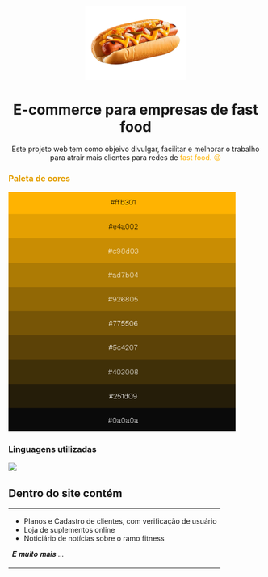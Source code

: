 
<div align="center">
<img src="img/loguis-removebg-preview.png" width="200px">
<h1 align="center">E-commerce para empresas de fast food</h1>


<p>Este projeto web tem como objeivo divulgar, facilitar e melhorar o trabalho para atrair mais clientes para redes de<span style="color:#ffb301"> fast food. 😉</span></p></div>

<h3 style="color: #e4a002">Paleta de cores</h3>
 <img src="https://github.com/Gigiovh/E-commerce-hot-dog/blob/main/img/paleta.png" width="450px">
<h3>Linguagens utilizadas</h3>
  <a href="https://skillicons.dev">
    <img src="https://skillicons.dev/icons?i=html,css" />
  </a>

<h2>Dentro do site contém </h2>
<table>
  <tr>
    <td align="left">
 <ul class="a">
  <li>Planos e Cadastro de clientes, com verificação de usuário </li> 
<li>Loja de suplementos online</li>
     <li>Noticiário de notícias sobre o ramo fitness </li>
  
</ul>
   <p>𝑬 𝒎𝒖𝒊𝒕𝒐 𝒎𝒂𝒊𝒔 ...</p>
  </tr>
</table>

